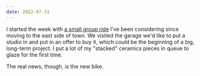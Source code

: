 ```yaml
---
date: 2022-07-31
---
```


I started the week with [a small group ride](https://www.strava.com/activities/7527674435) I've been considering since moving to the east side of town. We visited the garage we'd like to put a studio in and put in an offer to buy it, which could be the beginning of a big, long-term project. I put a lot of my "stacked" ceramics pieces in queue to glaze for the first time.

The real news, though, is the new bike.

